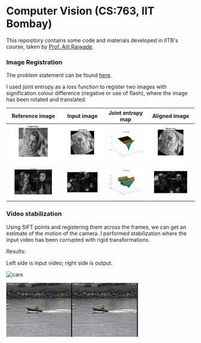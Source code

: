 # Computer Vision (CS:763, IIT Bombay)
This repository contains some code and materials developed in IITB's course, taken by [Prof. Ajit Rajwade](https://www.cse.iitb.ac.in/~ajitvr/).

### Image Registration
The problem statement can be found [here](./image_alignment/problem_statement.pdf).

I used joint entropy as a loss function to register two images with signification colour difference (negative or use of flash), where the image has been rotated and translated.



| Reference image | Input image | Joint entropy map | Aligned image |
| ---- | ----- |----- | ---- |
| ![i1_ref](./image_alignment/i1_ref.png) | ![i1_input](./image_alignment/i1_input.png) | ![i1_jemap](./image_alignment/i1_jemap.png) | ![i1_aligned](./image_alignment/i1_aligned.png) |
| ![i2_ref](./image_alignment/i2_ref.png) | ![i2_input](./image_alignment/i2_input.png) | ![i2_jemap](./image_alignment/i2_jemap.png) | ![i2_aligned](./image_alignment/i2_aligned.png) |



### Video stabilization

Using SIFT points and registering them across the frames, we can get an estimate of the motion of the camera. I performed stabilization where the input video has been corrupted with rigid transformations.



Results: 

Left side is input video; right side is output.

![cars](./video_stabilization/cars.gif)

![cars](./video_stabilization/coastguard.gif)

